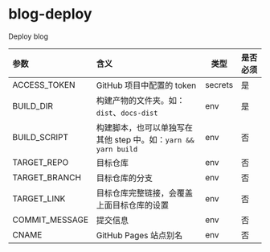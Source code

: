 # blog-deploy
Deploy blog


| 参数 | 含义 | 类型 | 是否必须 |
| :---- | :---- | ---- | ---- |
| ACCESS_TOKEN | GitHub 项目中配置的 token | secrets | 是 |
| BUILD_DIR | 构建产物的文件夹。如：`dist`、`docs-dist` | env | 是 |
| BUILD_SCRIPT | 构建脚本，也可以单独写在其他 step 中。如：`yarn && yarn build` | env | 否 |
| TARGET_REPO | 目标仓库 | env | 否 |
| TARGET_BRANCH | 目标仓库的分支 | env | 否 |
| TARGET_LINK | 目标仓库完整链接，会覆盖上面目标仓库的设置 | env | 否 |
| COMMIT_MESSAGE | 提交信息 | env | 否 |
| CNAME | GitHub Pages 站点别名 | env | 否 |

